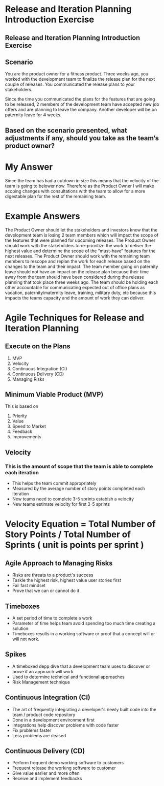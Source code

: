 # Release and Iteration Planning Introduction Exercise
## Release and Iteration Planning Introduction Exercise
## Scenario

You are the product owner for a fitness product. Three weeks ago, you worked with the development team to finalize the release plan for the next couple of releases. You communicated the release plans to your stakeholders.

Since the time you communicated the plans for the features that are going to be released, 2 members of the development team have accepted new job offers and are planning to leave the company. Another developer will be on paternity leave for 4 weeks.

## Based on the scenario presented, what adjustments if any, should you take as the team’s product owner?

# My Answer
Since the team has had a cutdown in size this means that the velocity of the team is going to belower now. Therefore as the Product Owner I will make scoping changes with consultations with the team to allow for a more digestable plan for the rest of the remaining team.

# Example Answers
The Product Owner should let the stakeholders and investors know that the development team is losing 2 team members which will impact the scope of the features that were planned for upcoming releases.
The Product Owner should work with the stakeholders to re-prioritize the work to deliver the highest value and determine the scope of the “must-have” features for the next releases.
The Product Owner should work with the remaining team members to rescope and replan the work for each release based on the changes to the team and their impact.
The team member going on paternity leave should not have an impact on the release plan because their time away from the team should have been considered during the release planning that took place three weeks ago. The team should be holding each other accountable for communicating expected out of office plans as vacation, paternity/maternity leave, training, military duty, etc because this impacts the teams capacity and the amount of work they can deliver.


# Agile Techniques for Release and Iteration Planning

## Execute on the Plans

1. MVP
2. Velocity
3. Continuous Integration (CI)
4. Continuous Delivery (CD)
5. Managing Risks

## Minimum Viable Product (MVP)
This is based on 
1. Priority
2. Value
3. Speed to Market
4. Feedback
5. Improvements

## Velocity 

### This is the amount of scope that the team is able to complete each iteration

- This helps the team commit appropriately
- Measured by the average number of story points completed each iteration
- New teams need to complete 3-5 sprints estabish a velocity
- New teams estimate velocity for first 3-5 sprints

# Velocity Equation = Total Number of Story Points / Total Number of Sprints ( unit is points per sprint )

## Agile Approach to Managing Risks

- Risks are threats to a product's success
- Taskle the highest risk, highest value user stories first
- Fail fast mindset
- Prove that we can or cannot do it

## Timeboxes

- A set period of time to complete a work
- Parameter of time helps team avoid spending too much time creating a solution
- Timeboxes results in a working software or proof that a concept will or will not work.

## Spikes

- A timeboxed depp dive that a development team uses to discover or prove if an approach will work
- Used to determine technical and functional approaches
- Risk Management technique

## Continuous Integration (CI)
- The art of frequently integrating a developer's newly built code into the team / product code repository
- Done in a development environment first
- Integrations help discover problems with code faster
- Fix problems faster
- Less problems are rleased

## Continuous Delivery (CD)
- Perform frequent demo working software to customers
- Frequent release the working software to customer
- Give value earlier and more often
- Receive and implement feedbacks




